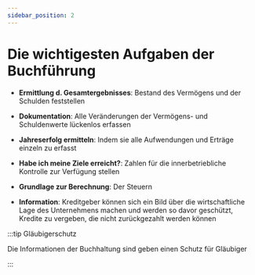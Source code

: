 ```yaml
---
sidebar_position: 2
---
```


# Die wichtigesten Aufgaben der Buchführung

- **Ermittlung d. Gesamtergebnisses**: Bestand des Vermögens und der Schulden feststellen

- **Dokumentation**: Alle Veränderungen der Vermögens- und Schuldenwerte lückenlos erfassen

- **Jahreserfolg ermitteln**: Indem sie alle Aufwendungen und Erträge einzeln zu erfasst

- **Habe ich meine Ziele erreicht?**: Zahlen für die innerbetriebliche Kontrolle zur Verfügung stellen

- **Grundlage zur Berechnung**: Der Steuern

- **Information**: Kreditgeber können sich ein Bild über die wirtschaftliche Lage des Unternehmens machen und werden so davor geschützt, Kredite zu vergeben, die nicht zurückgezahlt werden können

:::tip Gläubigerschutz

Die Informationen der Buchhaltung sind geben einen Schutz für Gläubiger

:::
